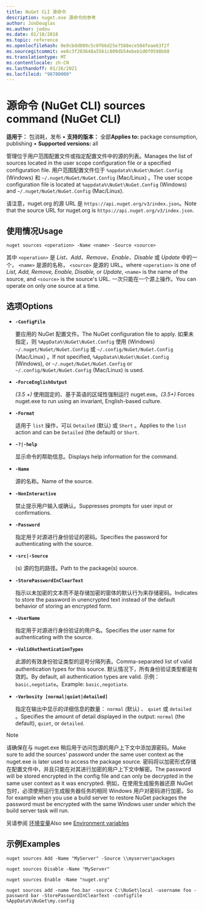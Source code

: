 ```yaml
---
title: NuGet CLI 源命令
description: nuget.exe 源命令的参考
author: JonDouglas
ms.author: jodou
ms.date: 01/18/2018
ms.topic: reference
ms.openlocfilehash: 0e9cbdd089c5c0f66d25e7588ece504feae63f2f
ms.sourcegitcommit: ee6c3f203648a5561c809db54ebeb1d0f0598b68
ms.translationtype: MT
ms.contentlocale: zh-CN
ms.lasthandoff: 01/26/2021
ms.locfileid: "98780000"
---
```

# <a name="sources-command-nuget-cli"></a><span data-ttu-id="1609e-103">源命令 (NuGet CLI) </span><span class="sxs-lookup"><span data-stu-id="1609e-103">sources command (NuGet CLI)</span></span>

<span data-ttu-id="1609e-104">**适用于：** 包消耗，发布 &bullet; **支持的版本：** 全部</span><span class="sxs-lookup"><span data-stu-id="1609e-104">**Applies to:** package consumption, publishing &bullet; **Supported versions:** all</span></span>

<span data-ttu-id="1609e-105">管理位于用户范围配置文件或指定配置文件中的源的列表。</span><span class="sxs-lookup"><span data-stu-id="1609e-105">Manages the list of sources located in the user scope configuration file or a specified configuration file.</span></span> <span data-ttu-id="1609e-106">用户范围配置文件位于 `%appdata%\NuGet\NuGet.Config` (Windows) 和 `~/.nuget/NuGet/NuGet.Config` (Mac/Linux) 。</span><span class="sxs-lookup"><span data-stu-id="1609e-106">The user scope configuration file is located at `%appdata%\NuGet\NuGet.Config` (Windows) and `~/.nuget/NuGet/NuGet.Config` (Mac/Linux).</span></span>

<span data-ttu-id="1609e-107">请注意，nuget.org 的源 URL 是 `https://api.nuget.org/v3/index.json`。</span><span class="sxs-lookup"><span data-stu-id="1609e-107">Note that the source URL for nuget.org is `https://api.nuget.org/v3/index.json`.</span></span>

## <a name="usage"></a><span data-ttu-id="1609e-108">使用情况</span><span class="sxs-lookup"><span data-stu-id="1609e-108">Usage</span></span>

```cli
nuget sources <operation> -Name <name> -Source <source>
```

<span data-ttu-id="1609e-109">其中 `<operation>` 是 *List、Add、Remove、Enable、Disable* 或 *Update* 中的一个， `<name>` 是源的名称， `<source>` 是源的 URL。</span><span class="sxs-lookup"><span data-stu-id="1609e-109">where `<operation>` is one of *List, Add, Remove, Enable, Disable,* or *Update*, `<name>` is the name of the source, and `<source>` is the source's URL.</span></span> <span data-ttu-id="1609e-110">一次只能在一个源上操作。</span><span class="sxs-lookup"><span data-stu-id="1609e-110">You can operate on only one source at a time.</span></span>

## <a name="options"></a><span data-ttu-id="1609e-111">选项</span><span class="sxs-lookup"><span data-stu-id="1609e-111">Options</span></span>

- **`-ConfigFile`**

  <span data-ttu-id="1609e-112">要应用的 NuGet 配置文件。</span><span class="sxs-lookup"><span data-stu-id="1609e-112">The NuGet configuration file to apply.</span></span> <span data-ttu-id="1609e-113">如果未指定，则 `%AppData%\NuGet\NuGet.Config` 使用 (Windows) `~/.nuget/NuGet/NuGet.Config` 或 `~/.config/NuGet/NuGet.Config` (Mac/Linux) 。</span><span class="sxs-lookup"><span data-stu-id="1609e-113">If not specified, `%AppData%\NuGet\NuGet.Config` (Windows), or `~/.nuget/NuGet/NuGet.Config` or `~/.config/NuGet/NuGet.Config` (Mac/Linux) is used.</span></span>

- **`-ForceEnglishOutput`**

  <span data-ttu-id="1609e-114">*(3.5 +)* 使用固定的、基于英语的区域性强制运行 nuget.exe。</span><span class="sxs-lookup"><span data-stu-id="1609e-114">*(3.5+)* Forces nuget.exe to run using an invariant, English-based culture.</span></span>

- **`-Format`**

  <span data-ttu-id="1609e-115">适用于 `list` 操作，可以 `Detailed` (默认) 或 `Short` 。</span><span class="sxs-lookup"><span data-stu-id="1609e-115">Applies to the `list` action and can be `Detailed` (the default) or `Short`.</span></span>

- **`-?|-help`**

  <span data-ttu-id="1609e-116">显示命令的帮助信息。</span><span class="sxs-lookup"><span data-stu-id="1609e-116">Displays help information for the command.</span></span>

- **`-Name`**

  <span data-ttu-id="1609e-117">源的名称。</span><span class="sxs-lookup"><span data-stu-id="1609e-117">Name of the source.</span></span>

- **`-NonInteractive`**

  <span data-ttu-id="1609e-118">禁止提示用户输入或确认。</span><span class="sxs-lookup"><span data-stu-id="1609e-118">Suppresses prompts for user input or confirmations.</span></span>

- **`-Password`**

  <span data-ttu-id="1609e-119">指定用于对源进行身份验证的密码。</span><span class="sxs-lookup"><span data-stu-id="1609e-119">Specifies the password for authenticating with the source.</span></span>

- **`-src|-Source`**

  <span data-ttu-id="1609e-120"> (s) 源的包的路径。</span><span class="sxs-lookup"><span data-stu-id="1609e-120">Path to the package(s) source.</span></span>

- **`-StorePasswordInClearText`**

  <span data-ttu-id="1609e-121">指示以未加密的文本而不是存储加密的窗体的默认行为来存储密码。</span><span class="sxs-lookup"><span data-stu-id="1609e-121">Indicates to store the password in unencrypted text instead of the default behavior of storing an encrypted form.</span></span>

- **`-UserName`**

  <span data-ttu-id="1609e-122">指定用于对源进行身份验证的用户名。</span><span class="sxs-lookup"><span data-stu-id="1609e-122">Specifies the user name for authenticating with the source.</span></span>

- **`-ValidAuthenticationTypes`**

  <span data-ttu-id="1609e-123">此源的有效身份验证类型的逗号分隔列表。</span><span class="sxs-lookup"><span data-stu-id="1609e-123">Comma-separated list of valid authentication types for this source.</span></span> <span data-ttu-id="1609e-124">默认情况下，所有身份验证类型都是有效的。</span><span class="sxs-lookup"><span data-stu-id="1609e-124">By default, all authentication types are valid.</span></span> <span data-ttu-id="1609e-125">示例：`basic,negotiate`。</span><span class="sxs-lookup"><span data-stu-id="1609e-125">Example: `basic,negotiate`.</span></span>

- **`-Verbosity [normal|quiet|detailed]`**

  <span data-ttu-id="1609e-126">指定在输出中显示的详细信息的数量： `normal` (默认) 、 `quiet` 或 `detailed` 。</span><span class="sxs-lookup"><span data-stu-id="1609e-126">Specifies the amount of detail displayed in the output: `normal` (the default), `quiet`, or `detailed`.</span></span>

> [!Note]
> <span data-ttu-id="1609e-127">请确保在与 nuget.exe 稍后用于访问包源的用户上下文中添加源密码。</span><span class="sxs-lookup"><span data-stu-id="1609e-127">Make sure to add the sources' password under the same user context as the nuget.exe is later used to access the package source.</span></span> <span data-ttu-id="1609e-128">密码将以加密形式存储在配置文件中，并且只能在对其进行加密的用户上下文中解密。</span><span class="sxs-lookup"><span data-stu-id="1609e-128">The password will be stored encrypted in the config file and can only be decrypted in the same user context as it was encrypted.</span></span> <span data-ttu-id="1609e-129">例如，在使用生成服务器还原 NuGet 包时，必须使用运行生成服务器任务的相同 Windows 用户对密码进行加密。</span><span class="sxs-lookup"><span data-stu-id="1609e-129">So for example when you use a build server to restore NuGet packages the password must be encrypted with the same Windows user under which  the build server task will run.</span></span>

<span data-ttu-id="1609e-130">另请参阅 [环境变量](cli-ref-environment-variables.md)</span><span class="sxs-lookup"><span data-stu-id="1609e-130">Also see [Environment variables](cli-ref-environment-variables.md)</span></span>

## <a name="examples"></a><span data-ttu-id="1609e-131">示例</span><span class="sxs-lookup"><span data-stu-id="1609e-131">Examples</span></span>

```cli
nuget sources Add -Name "MyServer" -Source \\myserver\packages

nuget sources Disable -Name "MyServer"

nuget sources Enable -Name "nuget.org"

nuget sources add -name foo.bar -source C:\NuGet\local -username foo -password bar -StorePasswordInClearText -configfile %AppData%\NuGet\my.config
```

